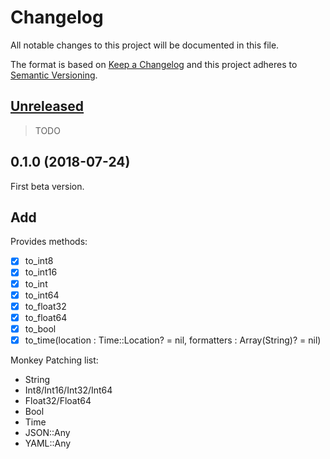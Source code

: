# Changelog

All notable changes to this project will be documented in this file.

The format is based on [Keep a Changelog](http://keepachangelog.com/en/1.0.0/)
and this project adheres to [Semantic Versioning](http://semver.org/spec/v2.0.0.html).

## [Unreleased]

> TODO

## 0.1.0 (2018-07-24)

First beta version.

## Add

Provides methods:

- [x] to_int8
- [x] to_int16
- [x] to_int
- [x] to_int64
- [x] to_float32
- [x] to_float64
- [x] to_bool
- [x] to_time(location : Time::Location? = nil, formatters : Array(String)? = nil)

Monkey Patching list:

- String
- Int8/Int16/Int32/Int64
- Float32/Float64
- Bool
- Time
- JSON::Any
- YAML::Any

[Unreleased]: https://github.com/icyleaf/popcorn/compare/v0.1.0...HEAD
[0.1.0]: https://github.com/icyleaf/popcorn/compare/25a00baffd41f4ac8a071330038916375904b46d...v0.1.0
